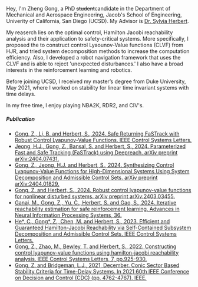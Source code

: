 Hey, I'm Zheng Gong, a PhD <del>student</del>candidate in the Department of Mechanical and Aerospace Engineering, Jacob's School of Engineering, Univerity of California, San Diego (UCSD). My Advisor is [Dr. Sylvia Herbert](https://sylviaherbert.com/). 

My reaserch lies on the optimal control, Hamilton Jacobi reachability analysis and their application to safety-critical systems. More specifically, I proposed the to construct control Lyaounov-Value functions (CLVF) from HJR, and tried system decomposition methods to increase the computation efficiency. Also, I developed a robot navigation framework that uses the CLVF and is able to reject 'unexpected disturbances.' I also have a broad interests in the reinforcement learning and robotics. 

Before joining UCSD, I received my master’s degree from Duke University, May 2021, where I worked on stability for linear time invariant systems with time delays.

In my free time, I enjoy playing NBA2K, RDR2, and CIV's. 



##### Publication

- [Gong, Z., Li, B. and Herbert, S., 2024. Safe Returning FaSTrack with Robust Control Lyapunov-Value Functions. IEEE Control Systems Letters.][8]
- [Jeong, H.J., Gong, Z., Bansal, S. and Herbert, S., 2024. Parameterized Fast and Safe Tracking (FaSTrack) using Deepreach. arXiv preprint arXiv:2404.07431.][7]
- [Gong, Z., Jeong, H.J. and Herbert, S., 2024. Synthesizing Control Lyapunov-Value Functions for High-Dimensional Systems Using System Decomposition and Admissible Control Sets. arXiv preprint arXiv:2404.01829.][6]
- [Gong, Z. and Herbert, S., 2024. Robust control lyapunov-value functions for nonlinear disturbed systems. arXiv preprint arXiv:2403.03455.][5]
- [Ganai, M., Gong, Z., Yu, C., Herbert, S. and Gao, S., 2024. Iterative reachability estimation for safe reinforcement learning. Advances in Neural Information Processing Systems, 36.][4]
- [He*, C., Gong*, Z., Chen, M. and Herbert, S., 2023. Efficient and Guaranteed Hamilton-Jacobi Reachability via Self-Contained Subsystem Decomposition and Admissible Control Sets. IEEE Control Systems Letters.][3] 
- [Gong, Z., Zhao, M., Bewley, T. and Herbert, S., 2022. Constructing control lyapunov-value functions using hamilton-jacobi reachability analysis. IEEE Control Systems Letters, 7, pp.925-930.][2]
- [Gong, Z. and Bridgeman, L.J., 2021, December. Conic Sector Based Stability Criteria for Time-Delay Systems. In 2021 60th IEEE Conference on Decision and Control (CDC) (pp. 4762-4767). IEEE.][1]



[1]: https://ieeexplore.ieee.org/abstract/document/9683127
[2]: https://ieeexplore.ieee.org/stamp/stamp.jsp?arnumber=9983827
[3]: https://ieeexplore.ieee.org/stamp/stamp.jsp?arnumber=10365682
[4]: https://proceedings.neurips.cc/paper_files/paper/2023/file/dca63f2650fe9e88956c1b68440b8ee9-Paper-Conference.pdf
[5]: https://arxiv.org/pdf/2403.03455
[6]: https://arxiv.org/pdf/2404.01829 
[7]: https://arxiv.org/pdf/2404.07431
[8]: https://ieeexplore.ieee.org/stamp/stamp.jsp?arnumber=10551378
